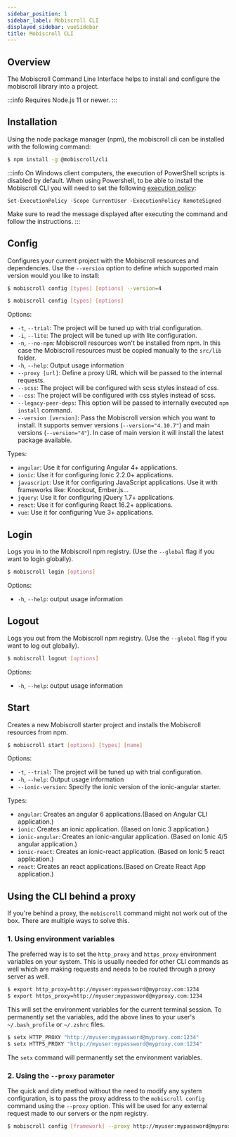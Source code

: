 ```yaml
---
sidebar_position: 1
sidebar_label: Mobiscroll CLI
displayed_sidebar: vueSidebar
title: Mobiscroll CLI
---
```


## Overview

The Mobiscroll Command Line Interface helps to install and configure the mobiscroll library into a project.

:::info
Requires Node.js 11 or newer.
:::

## Installation

Using the node package manager (npm), the mobiscroll cli can be installed with the following command:

```bash
$ npm install -g @mobiscroll/cli
```

:::info
On Windows client computers, the execution of PowerShell scripts is disabled by default. When using Powershell, to be able to install the Mobiscroll CLI you will need to set the following [execution policy](https://learn.microsoft.com/en-us/powershell/module/microsoft.powershell.core/about/about_execution_policies?view=powershell-7.3):

`Set-ExecutionPolicy -Scope CurrentUser -ExecutionPolicy RemoteSigned`

Make sure to read the message displayed after executing the command and follow the instructions.
:::

## Config

Configures your current project with the Mobiscroll resources and dependencies. Use the `--version` option to define which supported main version would you like to install:

```bash title='Installs the latest v4 package'
$ mobiscroll config [types] [options] --version=4
```

```bash title='Installs the latest v5 package'
$ mobiscroll config [types] [options]
```

Options:
- `-t`, `--trial`: The project will be tuned up with trial configuration.
- `-i`, `--lite`: The project will be tuned up with lite configuration.
- `-n`, `--no-npm`: Mobiscroll resources won't be installed from npm. In this case the Mobiscroll resources must be copied manually to the `src/lib` folder.
- `-h`, `--help`: Output usage information
- `--proxy [url]`: Define a proxy URL which will be passed to the internal requests.
- `--scss`: The project will be configured with scss styles instead of css.
- `--css`: The project will be configured with css styles instead of scss.
- `--legacy-peer-deps`: This option will be passed to internally executed `npm install` command.
- `--version [version]`: Pass the Mobiscroll version which you want to install. It supports semver versions (`--version="4.10.7"`) and main versions (`--version="4"`). In case of main version it will install the latest package available.

Types:
- `angular`: Use it for configuring Angular 4+ applications.
- `ionic`: Use it for configuring Ionic 2.2.0+ applications.
- `javascript`: Use it for configuring JavaScript applications. Use it with frameworks like: Knockout, Ember.js...
- `jquery`: Use it for configuring jQuery 1.7+ applications.
- `react`: Use it for configuring React 16.2+ applications.
- `vue`: Use it for configuring Vue 3+ applications.

## Login

Logs you in to the Mobiscroll npm registry. (Use the `--global` flag if you want to login globally).

```bash
$ mobiscroll login [options]
```

Options:
- `-h`, `--help`: output usage information

## Logout

Logs you out from the Mobiscroll npm registry. (Use the `--global` flag if you want to log out globally).

```bash
$ mobiscroll logout [options]
```

Options:
- `-h`, `--help`: output usage information

## Start

Creates a new Mobiscroll starter project and installs the Mobiscroll resources from npm.

```bash
$ mobiscroll start [options] [types] [name]
```

Options:
- `-t`, `--trial`: The project will be tuned up with trial configuration.
- `-h`, `--help`: Output usage information
- `--ionic-version`: Specify the ionic version of the ionic-angular starter.

Types:
- `angular`: Creates an angular 6 applications.(Based on Angular CLI application.)
- `ionic`: Creates an ionic application. (Based on Ionic 3 application.)
- `ionic-angular`: Creates an ionic-angular application. (Based on Ionic 4/5 angular application.)
- `ionic-react`: Creates an ionic-react application. (Based on Ionic 5 react application.)
- `react`: Creates an react applications.(Based on Create React App application.)

## Using the CLI behind a proxy

If you're behind a proxy, the `mobiscroll` command might not work out of the box. There are multiple ways to solve this.

### 1. Using environment variables

The preferred way is to set the `http_proxy` and `https_proxy` environment variables on your system. This is usually needed for other CLI commands as well which are making requests and needs to be routed through a proxy server as well.

```bash title='Mac OS / Linux'
$ export http_proxy=http://myuser:mypassword@myproxy.com:1234
$ export https_proxy=http://myuser:mypassword@myproxy.com:1234
```

This will set the environment variables for the current terminal session. To permanently set the variables, add the above lines to your user's `~/.bash_profile` or `~/.zshrc` files.

```bash title='Windows'
$ setx HTTP_PROXY "http://myuser:mypassword@myproxy.com:1234"
$ setx HTTPS_PROXY "http://myuser:mypassword@myproxy.com:1234"
```

The `setx` command will permanently set the environment variables.

### 2. Using the `--proxy` parameter

The quick and dirty method without the need to modify any system configuration, is to pass the proxy address to the `mobiscroll config` command using the `--proxy` option. This will be used for any external request made to our servers or the npm registry.

```bash
$ mobiscroll config [framework] --proxy http://myuser:mypassword@myproxy.com:1234
```